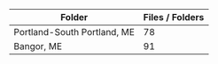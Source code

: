 | Folder                      |   Files / Folders |
|-----------------------------|-------------------|
| Portland-South Portland, ME |                78 |
| Bangor, ME                  |                91 |